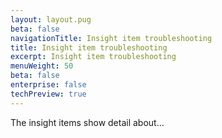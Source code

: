```yaml
---
layout: layout.pug
beta: false
navigationTitle: Insight item troubleshooting
title: Insight item troubleshooting
excerpt: Insight item troubleshooting
menuWeight: 50
beta: false
enterprise: false
techPreview: true
---
```


The insight items show detail about…
